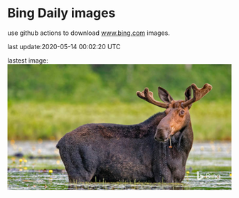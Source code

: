 # Bing Daily images

use github actions to download www.bing.com images.

last update:2020-05-14 00:02:20 UTC

lastest image:
![](images/MooseWatching.jpg)